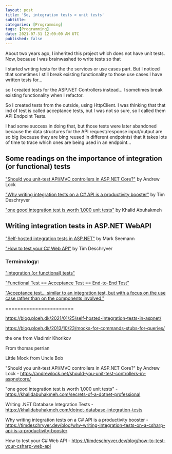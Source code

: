 ```yaml
---
layout: post
title: 'So, integration tests > unit tests'
subtitle: 
categories: [Programming]
tags: [Programming]
date: 2021-07-31 12:00:00 AM UTC
published: false
---
```


<!-- July 15, 2021  5:00 AM Philippine Time -->

About two years ago, I inherited this project which does not have unit tests. Now, because I was brainwashed to write tests so that 


I started writing tests for the the services or use cases part. But I noticed that sometimes I still break existing functionality to those use cases I have written tests for... 

so I created tests for the ASP.NET Controllers instead... I sometimes break existing functionality when I refactor.

So I created tests from the outside, using HttpClient. I was thinking that that ind of test is called acceptance tests, but I was not so sure, so I called them API Endpoint Tests.

I had some success in doing that, but those tests were later abandoned because the data structures for the API request/response input/output are so big (because they are bing reused in different endpoints) that it takes lots of time to trace which ones are being used in an endpoint...






## Some readings on the importance of integration (or functional) tests

["Should you unit-test API/MVC controllers in ASP.NET Core?"](https://andrewlock.net/should-you-unit-test-controllers-in-aspnetcore/) by Andrew Lock

["Why writing integration tests on a C# API is a productivity booster"](https://timdeschryver.dev/blog/why-writing-integration-tests-on-a-csharp-api-is-a-productivity-booster) by Tim Deschryver

["one good integration test is worth 1,000 unit tests"](https://khalidabuhakmeh.com/secrets-of-a-dotnet-professional) by Khalid Abuhakmeh



## Writing integration tests in ASP.NET WebAPI

["Self-hosted integration tests in ASP.NET"](https://blog.ploeh.dk/2021/01/25/self-hosted-integration-tests-in-aspnet/) by Mark Seemann

["How to test your C# Web API"](https://timdeschryver.dev/blog/how-to-test-your-csharp-web-api) by Tim Deschryver



### Terminology:

["integration (or functional) tests"](https://timdeschryver.dev/blog/why-writing-integration-tests-on-a-csharp-api-is-a-productivity-booster)

["Functional Test == Acceptance Test == End-to-End Test"](https://www.obeythetestinggoat.com/book/chapter_02_unittest.html)

["Acceptance test... similar to an integration test, but with a focus on the use case rather than on the components involved."](http://www.getlaura.com/testing-unit-vs-integration-vs-regression-vs-acceptance/)



=======================






https://blog.ploeh.dk/2021/01/25/self-hosted-integration-tests-in-aspnet/


https://blog.ploeh.dk/2013/10/23/mocks-for-commands-stubs-for-queries/


the one from Vladimir Khorikov

From thomas perrian



Little Mock from Uncle Bob





"Should you unit-test API/MVC controllers in ASP.NET Core?" by Andrew Lock - https://andrewlock.net/should-you-unit-test-controllers-in-aspnetcore/

"one good integration test is worth 1,000 unit tests" - https://khalidabuhakmeh.com/secrets-of-a-dotnet-professional

Writing .NET Database Integration Tests - https://khalidabuhakmeh.com/dotnet-database-integration-tests




Why writing integration tests on a C# API is a productivity booster - https://timdeschryver.dev/blog/why-writing-integration-tests-on-a-csharp-api-is-a-productivity-booster


How to test your C# Web API - https://timdeschryver.dev/blog/how-to-test-your-csharp-web-api